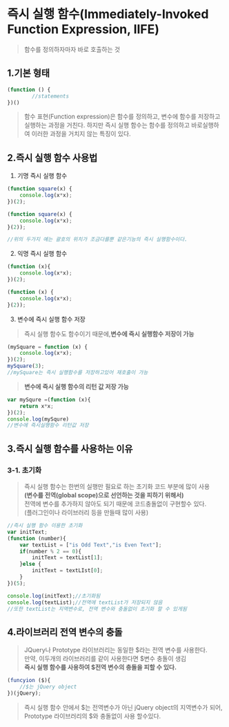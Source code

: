 # 즉시 실행 함수(Immediately-Invoked Function Expression, IIFE)
>함수를 정의하자마자 바로 호출하는 것
## 1.기본 형태
```javascript
(function () {
        //statements
})()
```
>함수 표현(Function expression)은 함수를 정의하고, 변수에 함수를 저장하고 실행하는 과정을 거친다. 하지만 즉시 실행 함수는 함수를 정의하고 바로실행하여 이러한 과정을 거치지 않는 특징이 있다.

## 2.즉시 실행 함수 사용법

1. 기명 즉시 실행 함수
```javascript
(function square(x) {
    console.log(x*x);
})(2);

(function square(x) {
    console.log(x*x);
}(2));

//위의 두가지 예는 괄호의 위치가 조금다를뿐 같은기능의 즉시 실행함수이다.
```
2. 익명 즉시 실행 함수
```javascript
(function (x){
    console.log(x*x);
})(2);

(function (x) {
    console.log(x*x);
}(2));
```
3. 변수에 즉시 실행 함수 저장
>즉시 실행 함수도 함수이기 때문에,**변수에 즉시 실행함수 저장이 가능**
```javascript
(mySquare = function (x) {
    console.log(x*x);
})(2);
mySquare(3);
//mySquare는 즉시 실행함수를 저장하고있어 재호출이 가능
```
>**변수에 즉시 실행 함수의 리턴 값 저장 가능**
```javascript
var mySqure =(function (x){
    return x*x;
})(2);
console.log(mySqure)
//변수에 즉시실행함수 리턴값 저장
```
## 3.즉시 실행 함수를 사용하는 이유
### 3-1. 초기화
>즉시 실행 함수는 한번의 실행만 필요로 하는 초기화 코드 부분에 많이 사용<br>**(변수를 전역(global scope)으로 선언하는 것을 피하기 위해서)** <br> 전역에 변수를 추가하지 않아도 되기 때문에 코드충돌없이 구현할수 있다.<br>(플러그인이나 라이브러리 등을 만들때 많이 사용)
```javascript
//즉시 실행 함수 이용한 초기화
var initText;
(function (number){
    var textList = ["is Odd Text","is Even Text"];
    if(number % 2 == 0){
        initText = textList[1];
    }else {
        initText = textLIst[0];
    }
})(5);

console.log(initText);//초기화됨
console.log(textList);//전역에 textList가 저장되지 않음
//또한 textList는 지역변수로, 전역 변수와 충돌없이 초기화 할 수 있게됨
```

## 4.라이브러리 전역 변수의 충돌
>JQuery나 Prototype 라이브러리는 동일한 $라는 전역 변수를 사용한다.<br>만약, 이두개의 라이브러리를 같이 사용한다면 $변수 충돌이 생김<br>**즉시 실행 함수를 사용하여 $전역 변수의 충돌을 피할 수 있다.**
```javascript 
(funcyion ($){
    //$는 jQuery object
})(jQuery);
```
>즉시 실행 함수 안에서 $는 전역변수가 아닌 jQuery object의 지역변수가 되어,<br>Prototype 라이브러리의 $와 충돌없이 사용 할수있다.
